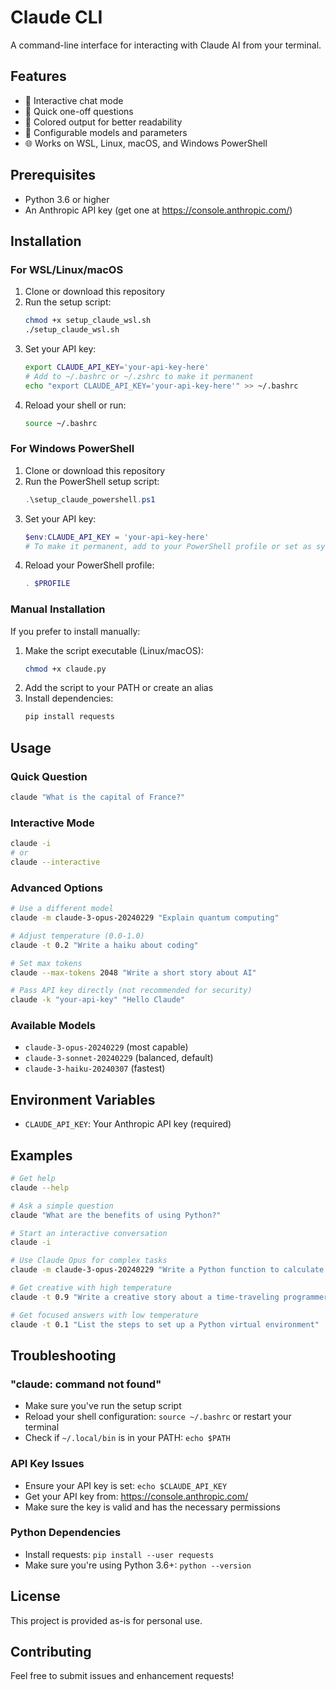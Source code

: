 # Claude CLI

A command-line interface for interacting with Claude AI from your terminal.

## Features

- 💬 Interactive chat mode
- 🚀 Quick one-off questions
- 🎨 Colored output for better readability
- 🔧 Configurable models and parameters
- 🌐 Works on WSL, Linux, macOS, and Windows PowerShell

## Prerequisites

- Python 3.6 or higher
- An Anthropic API key (get one at https://console.anthropic.com/)

## Installation

### For WSL/Linux/macOS

1. Clone or download this repository
2. Run the setup script:
   ```bash
   chmod +x setup_claude_wsl.sh
   ./setup_claude_wsl.sh
   ```
3. Set your API key:
   ```bash
   export CLAUDE_API_KEY='your-api-key-here'
   # Add to ~/.bashrc or ~/.zshrc to make it permanent
   echo "export CLAUDE_API_KEY='your-api-key-here'" >> ~/.bashrc
   ```
4. Reload your shell or run:
   ```bash
   source ~/.bashrc
   ```

### For Windows PowerShell

1. Clone or download this repository
2. Run the PowerShell setup script:
   ```powershell
   .\setup_claude_powershell.ps1
   ```
3. Set your API key:
   ```powershell
   $env:CLAUDE_API_KEY = 'your-api-key-here'
   # To make it permanent, add to your PowerShell profile or set as system environment variable
   ```
4. Reload your PowerShell profile:
   ```powershell
   . $PROFILE
   ```

### Manual Installation

If you prefer to install manually:

1. Make the script executable (Linux/macOS):
   ```bash
   chmod +x claude.py
   ```
2. Add the script to your PATH or create an alias
3. Install dependencies:
   ```bash
   pip install requests
   ```

## Usage

### Quick Question
```bash
claude "What is the capital of France?"
```

### Interactive Mode
```bash
claude -i
# or
claude --interactive
```

### Advanced Options
```bash
# Use a different model
claude -m claude-3-opus-20240229 "Explain quantum computing"

# Adjust temperature (0.0-1.0)
claude -t 0.2 "Write a haiku about coding"

# Set max tokens
claude --max-tokens 2048 "Write a short story about AI"

# Pass API key directly (not recommended for security)
claude -k "your-api-key" "Hello Claude"
```

### Available Models
- `claude-3-opus-20240229` (most capable)
- `claude-3-sonnet-20240229` (balanced, default)
- `claude-3-haiku-20240307` (fastest)

## Environment Variables

- `CLAUDE_API_KEY`: Your Anthropic API key (required)

## Examples

```bash
# Get help
claude --help

# Ask a simple question
claude "What are the benefits of using Python?"

# Start an interactive conversation
claude -i

# Use Claude Opus for complex tasks
claude -m claude-3-opus-20240229 "Write a Python function to calculate Fibonacci numbers"

# Get creative with high temperature
claude -t 0.9 "Write a creative story about a time-traveling programmer"

# Get focused answers with low temperature
claude -t 0.1 "List the steps to set up a Python virtual environment"
```

## Troubleshooting

### "claude: command not found"
- Make sure you've run the setup script
- Reload your shell configuration: `source ~/.bashrc` or restart your terminal
- Check if `~/.local/bin` is in your PATH: `echo $PATH`

### API Key Issues
- Ensure your API key is set: `echo $CLAUDE_API_KEY`
- Get your API key from: https://console.anthropic.com/
- Make sure the key is valid and has the necessary permissions

### Python Dependencies
- Install requests: `pip install --user requests`
- Make sure you're using Python 3.6+: `python --version`

## License

This project is provided as-is for personal use.

## Contributing

Feel free to submit issues and enhancement requests!